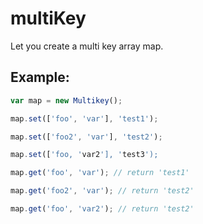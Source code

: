 multiKey
========

Let you create a multi key array map.


Example:
--------
```javascript
var map = new Multikey();

map.set(['foo', 'var'], 'test1');

map.set(['foo2', 'var'], 'test2');

map.set(['foo, 'var2'], 'test3');

map.get('foo', 'var'); // return 'test1'

map.get('foo2', 'var'); // return 'test2'

map.get('foo', 'var2'); // return 'test2'
```